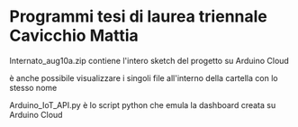 # Programmi tesi di laurea triennale Cavicchio Mattia


Internato_aug10a.zip contiene l'intero sketch del progetto su Arduino Cloud

è anche possibile visualizzare i singoli file all'interno della cartella con lo stesso nome


Arduino_IoT_API.py è lo script python che emula la dashboard creata su Arduino Cloud
